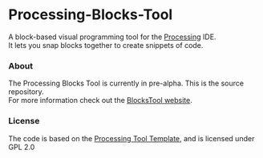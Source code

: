 Processing-Blocks-Tool
======================

A block-based visual programming tool for the [Processing](http://www.processing.org) IDE.  
It lets you snap blocks together to create snippets of code.

### About

The Processing Blocks Tool is currently in pre-alpha.
This is the source repository.  
For more information check out the [BlocksTool website](http://bitcraftlab.github.com/Processing-Blocks-Tool/).

### License

The code is based on the [Processing Tool Template](http://bitcraftlab.github.com/Processing-Tool-Template/),
and is licensed under GPL 2.0
